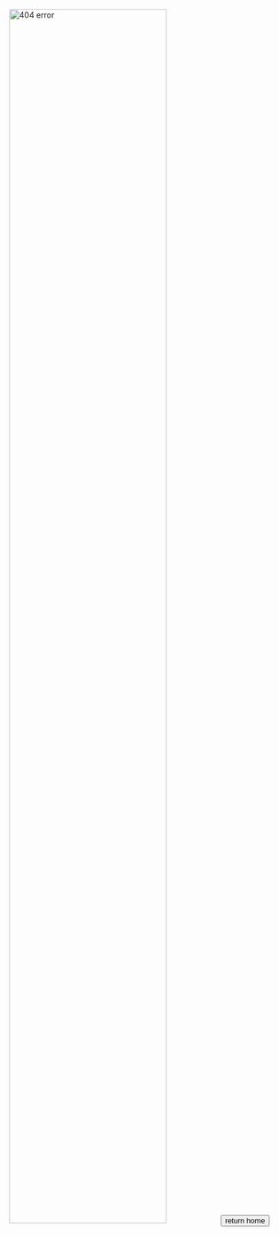 <img src="https://user-images.githubusercontent.com/74820599/113403440-904ccc00-939e-11eb-8759-20cad712ee25.png" alt="404 error" width="75%" >

<button onclick="window.location.href='edu.iod.li';">
return home
</button>
